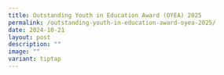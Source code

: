 ```yaml
---
title: Outstanding Youth in Education Award (OYEA) 2025
permalink: /outstanding-youth-in-education-award-oyea-2025/
date: 2024-10-21
layout: post
description: ""
image: ""
variant: tiptap
---
```

